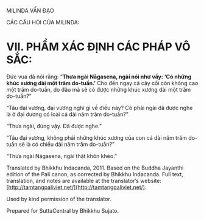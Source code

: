  

MILINDA VẤN ĐẠO

CÁC CÂU HỎI CỦA MILINDA:

# VII. PHẨM XÁC ĐỊNH CÁC PHÁP VÔ SẮC:

Đức vua đã nói rằng: “**Thưa ngài Nāgasena, ngài nói như vầy: ‘Có những khúc xương dài một trăm do-tuần.’** Cho đến ngay cả cây cối còn không cao một trăm do-tuần, do đâu mà sẽ có được những khúc xương dài một trăm do-tuần?”

“Tâu đại vương, đại vương nghĩ gì về điều này? Có phải ngài đã được nghe là ở đại dương có loài cá dài năm trăm do-tuần?”

“Thưa ngài, đúng vậy. Đã được nghe.”

“Tâu đại vương, không phải những khúc xương của con cá dài năm trăm do-tuần sẽ là có chiều dài năm trăm do-tuần?”

“Thưa ngài Nāgasena, ngài thật khôn khéo.”

Translated by Bhikkhu Indacanda, 2011. Based on the Buddha Jayanthi edition of the Pali canon, as corrected by Bhikkhu Indacanda. Full text, translation, and notes are available at the translator’s website: [http://tamtangpaliviet.net/](http://tamtangpaliviet.net/).

Used by kind permission of the translator.

Prepared for SuttaCentral by Bhikkhu Sujato.